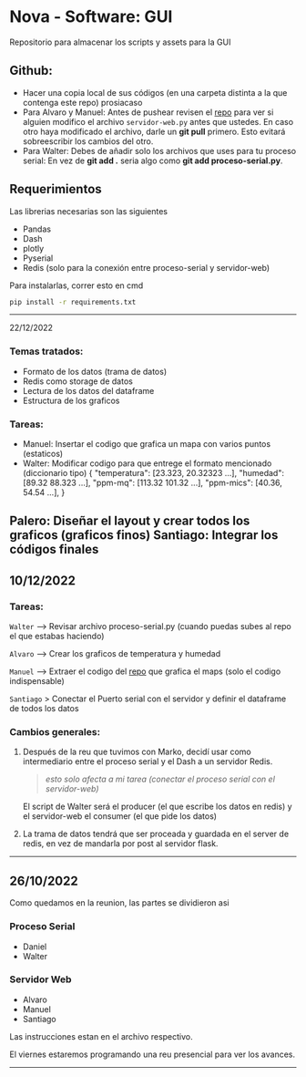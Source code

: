 # Nova - Software: GUI
Repositorio para almacenar los scripts y assets para la GUI 

## Github: 

 + Hacer una copia local de sus códigos (en una carpeta distinta a la que contenga este repo) prosiacaso
 + Para Alvaro y Manuel: Antes de pushear revisen el [repo](!https://github.com/loaspra/nova-software/edit/master/README.md) para ver si alguien modifico el archivo `servidor-web.py` antes que ustedes. En caso otro haya modificado el archivo, darle un **git pull** primero. Esto evitará sobreescribir los cambios del otro.
 + Para Walter: Debes de añadir solo los archivos que uses para tu proceso serial: En vez de  **git add .** seria algo como **git add proceso-serial.py**. 

## Requerimientos

Las librerias necesarias son las siguientes

 + Pandas
 + Dash
 + plotly
 + Pyserial
 + Redis     (solo para la conexión entre proceso-serial y servidor-web)

Para instalarlas, correr esto en cmd

```bash
pip install -r requirements.txt
```

---

22/12/2022

### Temas tratados:
 - Formato de los datos (trama de datos)
 - Redis como storage de datos
 - Lectura de los datos del dataframe
 - Estructura de los graficos

### Tareas: 
 - Manuel: Insertar el codigo que grafica un mapa con varios puntos (estaticos)
 - Walter: Modificar codigo para que entrege el formato mencionado (diccionario tipo)
{
        "temperatura": [23.323, 20.32323 ...],
        "humedad": [89.32 88.323 ...],
        "ppm-mq": [113.32 101.32 ...],
        "ppm-mics": [40.36, 54.54 ...],
}

Palero: Diseñar el layout y crear todos los graficos (graficos finos)
Santiago: Integrar los códigos finales
---

## 10/12/2022

### Tareas:

`Walter` --> Revisar archivo proceso-serial.py (cuando puedas subes al repo el que estabas haciendo)

`Alvaro` --> Crear los graficos de temperatura y humedad

`Manuel` --> Extraer el codigo del [repo](!https://github.com/plotly/dash-sample-apps/tree/main/apps/dash-uber-rides-demo) que grafica el maps (solo el codigo indispensable)

`Santiago` > Conectar el Puerto serial con el servidor y definir el dataframe de todos los datos

### Cambios generales:

1. Después de la reu que tuvimos con Marko, decidí usar como intermediario entre el proceso serial y el Dash a un servidor Redis.

    > *esto solo afecta a mi tarea (conectar el proceso serial con el servidor-web)*

    El script de Walter será el producer (el que escribe los datos en redis) y el servidor-web el consumer (el que pide los datos)

2. La trama de datos tendrá que ser proceada y guardada en el server de redis, en vez de mandarla por post al servidor flask.


---


## 26/10/2022

Como quedamos en la reunion, las partes se dividieron asi

### Proceso Serial
 + Daniel
 + Walter

### Servidor Web
 + Alvaro
 + Manuel
 + Santiago

Las instrucciones estan en el archivo respectivo.

El viernes estaremos programando una reu presencial para ver los avances.

--- 
